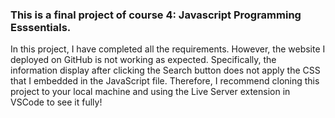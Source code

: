 <h3> This is a final project of course 4: Javascript Programming Esssentials. </h3>

In this project, I have completed all the requirements. However, the website I deployed on GitHub is not working as expected. Specifically, the information display after clicking the Search button does not apply the CSS that I embedded in the JavaScript file. Therefore, I recommend cloning this project to your local machine and using the Live Server extension in VSCode to see it fully!
